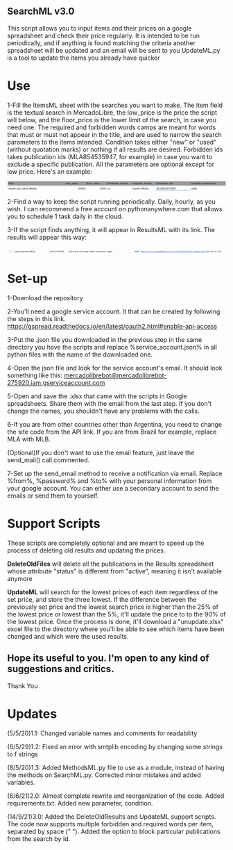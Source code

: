 ## SearchML v3.0

This script allows you to input items and their prices on a google spreadsheet and check their price regularly. 
It is intended to be run periodically, and if anything is found matching the criteria another spreadsheet will be updated and an email will be sent to you
UpdateML.py is a tool to update the items you already have quicker

# Use

1-Fill the ItemsML sheet with the searches you want to make. The item field is the textual search in MercadoLibre, the low_price is the price the script will below, and the floor_price is the lower limit of the search, in case you need one. The required and forbidden words camps are meant for words that must or must not appear in the title, and are used to narrow the search parameters to the items intended. Condition takes either "new" or "used" (without quotation marks) or nothing if all results are desired. Forbidden ids takes publication ids (MLA854535947, for example) in case you want to exclude a specific publication. All the parameters are optional except for low price. Here's an example:

![Items Example](/Images/Items_example.png)

2-Find a way to keep the script running periodically. Daily, hourly, as you wish. I can recommend a free account on pythonanywhere.com that allows you to schedule 1 task daily in the cloud.

3-If the script finds anything, it will appear in ResultsML with its link. The results will appear this way:

![Results example](/Images/Results_example.png)


# Set-up

1-Download the repository

2-You'll need a google service account. It that can be created by following the steps in this link.
https://gspread.readthedocs.io/en/latest/oauth2.html#enable-api-access

3-Put the .json file you downloaded in the previous step in the same directory you have the scripts and replace %service_account.json% in all python files with the name of the downloaded one.

4-Open the json file and look for the service account's email. It should look something like this: mercadolibrebot@mercadolibrebot-275920.iam.gserviceaccount.com

5-Open and save the .xlsx that came with the scripts in Google spreadsheets. Share them with the email from the last step. If you don't change the names, you shouldn't have any problems with the calls. 

6-If you are from other countries other than Argentina, you need to change the site code from the API link. If you are from Brazil for example, replace MLA with MLB.

(Optional)If you don't want to use the email feature, just leave the send_mail() call commented.

7-Set up the send_email method to receive a notification via email. Replace %from%, %password% and %to% with your personal information from your google account. You can either use a secondary account to send the emails or send them to yourself.

# Support Scripts

These scripts are completely optional and are meant to speed up the process of deleting old results and updating the prices.

**DeleteOldFiles** will delete all the publications in the Results spreadsheet whose attribute "status" is different from "active", meaning it isn't available anymore

**UpdateML** will search for the lowest prices of each item regardless of the set price, and store the three lowest. If the difference between the previously set price and the lowest search price is higher than the 25% of the lowest price or lowest than the 5%, it'll update the price to to the 90% of the lowest price. Once the process is done, it'll download a "unupdate.xlsx" excel file to the directory where you'll be able to see which items have been changed and which were the used results. 



## Hope its useful to you. I'm open to any kind of suggestions and critics.

Thank You

# Updates

(5/5/20)1.1: Changed variable names and comments for readability

(6/5/29)1.2: Fixed an error with smtplib encoding by changing some strings to f strings

(8/5/20)1.3: Added MethodsML.py file to use as a module, instead of having the methods on SearchML.py. Corrected minor mistakes and added variables.

(6/6/21)2.0: Almost complete rewrite and reorganization of the code. Added requirements.txt. Added new parameter, condition.

(14/9/21)3.0: Added the DeleteOldResults and UpdateML support scripts. The code now supports multiple forbidden and required words per item, separated by space (" "). Added the option to block particular publications from the search by Id.
